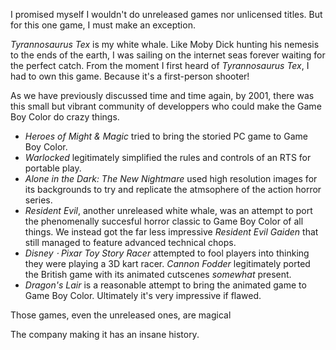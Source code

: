 I promised myself I wouldn't do unreleased games nor unlicensed titles. But for this one game, I must make an exception.

*Tyrannosaurus Tex* is my white whale. Like Moby Dick hunting his nemesis to the ends of the earth, I was sailing on the internet seas forever waiting for the perfect catch. From the moment I first heard of *Tyrannosaurus Tex*, I had to own this game. Because it's a first-person shooter!

As we have previously discussed time and time again, by 2001, there was this small but vibrant community of developpers who could make the Game Boy Color do crazy things.

- *Heroes of Might & Magic* tried to bring the storied PC game to Game Boy Color.
- *Warlocked* legitimately simplified the rules and controls of an RTS for portable play.
- *Alone in the Dark: The New Nightmare* used high resolution images for its backgrounds to try and replicate the atmsophere of the action horror series.
- *Resident Evil*, another unreleased white whale, was an attempt to port the phenomenally succesful horror classic to Game Boy Color of all things. We instead got the far less impressive *Resident Evil Gaiden* that still managed to feature advanced technical chops.
- *Disney ⋅ Pixar Toy Story Racer* attempted to fool players into thinking they were playing a 3D kart racer. *Cannon Fodder* legitimately ported the British game with its animated cutscenes *somewhat* present.
- *Dragon's Lair* is a reasonable attempt to bring the animated game to Game Boy Color. Ultimately it's very impressive if flawed.

Those games, even the unreleased ones, are magical

The company making it has an insane history.